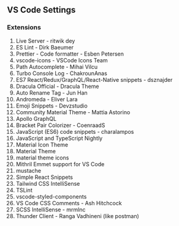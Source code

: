 ## VS Code Settings

### Extensions

1. Live Server - ritwik dey
2. ES Lint - Dirk Baeumer
3. Prettier - Code formatter - Esben Petersen
4. vscode-icons - VSCode Icons Team
5. Path Autocomplete - Mihai Vilcu
6. Turbo Console Log - ChakrounAnas
7. ES7 React/Redux/GraphQL/React-Native snippets - dsznajder
8. Dracula Official - Dracula Theme
9. Auto Rename Tag - Jun Han
10. Andromeda - Eliver Lara
11. Emoji Snippets - Devzstudio
12. Community Material Theme - Mattia Astorino
13. Apollo GraphQL 
14. Bracket Pair Colorizer - CoenraadS
15. JavaScript (ES6) code snippets - charalampos
16. JavaScript and TypeScript Nightly
17. Material Icon Theme
18. Material Theme
19. material theme icons
20. Mithril Emmet support for VS Code
21. mustache
22. Simple React Snippets
23. Tailwind CSS IntelliSense
24. TSLint
25. vscode-styled-components
26. VS Code CSS Comments - Ash Hitchcock
27. SCSS IntelliSense - mrmlnc
28. Thunder Client - Ranga Vadhineni (like postman)



